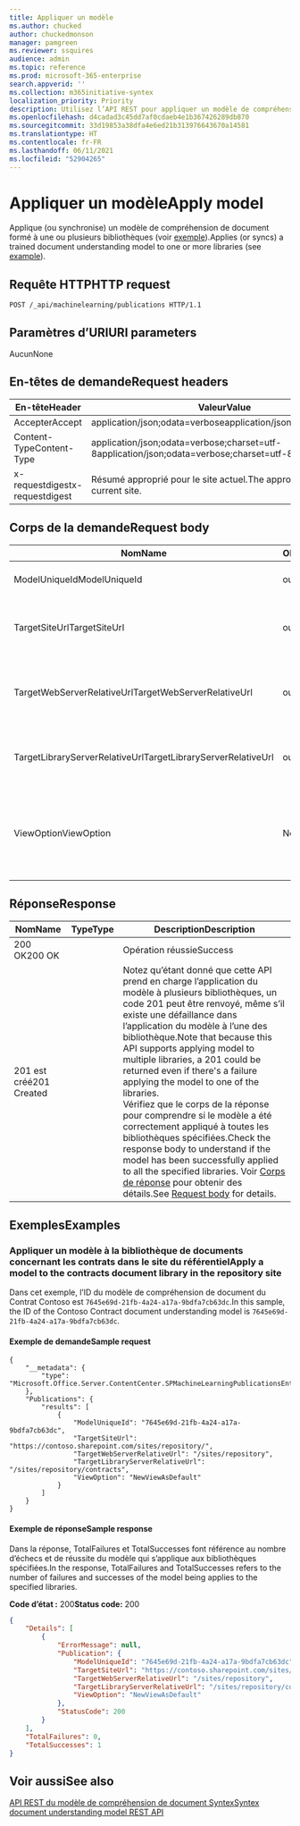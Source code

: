 ```yaml
---
title: Appliquer un modèle
ms.author: chucked
author: chuckedmonson
manager: pamgreen
ms.reviewer: ssquires
audience: admin
ms.topic: reference
ms.prod: microsoft-365-enterprise
search.appverid: ''
ms.collection: m365initiative-syntex
localization_priority: Priority
description: Utilisez l’API REST pour appliquer un modèle de compréhension de document à une ou plusieurs bibliothèques.
ms.openlocfilehash: d4cadad3c45dd7af0cdaeb4e1b367426289db870
ms.sourcegitcommit: 33d19853a38dfa4e6ed21b313976643670a14581
ms.translationtype: HT
ms.contentlocale: fr-FR
ms.lasthandoff: 06/11/2021
ms.locfileid: "52904265"
---
```

# <a name="apply-model"></a><span data-ttu-id="e1fd8-103">Appliquer un modèle</span><span class="sxs-lookup"><span data-stu-id="e1fd8-103">Apply model</span></span>

<span data-ttu-id="e1fd8-104">Applique (ou synchronise) un modèle de compréhension de document formé à une ou plusieurs bibliothèques (voir [exemple](rest-applymodel-method.md#examples)).</span><span class="sxs-lookup"><span data-stu-id="e1fd8-104">Applies (or syncs) a trained document understanding model to one or more libraries (see [example](rest-applymodel-method.md#examples)).</span></span>

## <a name="http-request"></a><span data-ttu-id="e1fd8-105">Requête HTTP</span><span class="sxs-lookup"><span data-stu-id="e1fd8-105">HTTP request</span></span>

```HTTP
POST /_api/machinelearning/publications HTTP/1.1
```

## <a name="uri-parameters"></a><span data-ttu-id="e1fd8-106">Paramètres d’URI</span><span class="sxs-lookup"><span data-stu-id="e1fd8-106">URI parameters</span></span>

<span data-ttu-id="e1fd8-107">Aucun</span><span class="sxs-lookup"><span data-stu-id="e1fd8-107">None</span></span>

## <a name="request-headers"></a><span data-ttu-id="e1fd8-108">En-têtes de demande</span><span class="sxs-lookup"><span data-stu-id="e1fd8-108">Request headers</span></span>

| <span data-ttu-id="e1fd8-109">En-tête</span><span class="sxs-lookup"><span data-stu-id="e1fd8-109">Header</span></span> | <span data-ttu-id="e1fd8-110">Valeur</span><span class="sxs-lookup"><span data-stu-id="e1fd8-110">Value</span></span> |
|--------|-------|
|<span data-ttu-id="e1fd8-111">Accepter</span><span class="sxs-lookup"><span data-stu-id="e1fd8-111">Accept</span></span>|<span data-ttu-id="e1fd8-112">application/json;odata=verbose</span><span class="sxs-lookup"><span data-stu-id="e1fd8-112">application/json;odata=verbose</span></span>|
|<span data-ttu-id="e1fd8-113">Content-Type</span><span class="sxs-lookup"><span data-stu-id="e1fd8-113">Content-Type</span></span>|<span data-ttu-id="e1fd8-114">application/json;odata=verbose;charset=utf-8</span><span class="sxs-lookup"><span data-stu-id="e1fd8-114">application/json;odata=verbose;charset=utf-8</span></span>|
|<span data-ttu-id="e1fd8-115">x-requestdigest</span><span class="sxs-lookup"><span data-stu-id="e1fd8-115">x-requestdigest</span></span>|<span data-ttu-id="e1fd8-116">Résumé approprié pour le site actuel.</span><span class="sxs-lookup"><span data-stu-id="e1fd8-116">The appropriate digest for current site.</span></span>|

## <a name="request-body"></a><span data-ttu-id="e1fd8-117">Corps de la demande</span><span class="sxs-lookup"><span data-stu-id="e1fd8-117">Request body</span></span>

| <span data-ttu-id="e1fd8-118">Nom</span><span class="sxs-lookup"><span data-stu-id="e1fd8-118">Name</span></span> | <span data-ttu-id="e1fd8-119">Obligatoire</span><span class="sxs-lookup"><span data-stu-id="e1fd8-119">Required</span></span> | <span data-ttu-id="e1fd8-120">Type</span><span class="sxs-lookup"><span data-stu-id="e1fd8-120">Type</span></span> | <span data-ttu-id="e1fd8-121">Description</span><span class="sxs-lookup"><span data-stu-id="e1fd8-121">Description</span></span> |
|--------|-------|--------|------------|
|<span data-ttu-id="e1fd8-122">ModelUniqueId</span><span class="sxs-lookup"><span data-stu-id="e1fd8-122">ModelUniqueId</span></span>|<span data-ttu-id="e1fd8-123">oui</span><span class="sxs-lookup"><span data-stu-id="e1fd8-123">yes</span></span>|<span data-ttu-id="e1fd8-124">chaîne</span><span class="sxs-lookup"><span data-stu-id="e1fd8-124">string</span></span>|<span data-ttu-id="e1fd8-125">L'ID unique du fichier modèle.</span><span class="sxs-lookup"><span data-stu-id="e1fd8-125">The unique ID of the model file.</span></span>|
<span data-ttu-id="e1fd8-126">TargetSiteUrl</span><span class="sxs-lookup"><span data-stu-id="e1fd8-126">TargetSiteUrl</span></span>|<span data-ttu-id="e1fd8-127">oui</span><span class="sxs-lookup"><span data-stu-id="e1fd8-127">yes</span></span>|<span data-ttu-id="e1fd8-128">chaîne</span><span class="sxs-lookup"><span data-stu-id="e1fd8-128">string</span></span>|<span data-ttu-id="e1fd8-129">L’URL complète du site cible de bibliothèque.</span><span class="sxs-lookup"><span data-stu-id="e1fd8-129">The full URL of the target library site.</span></span>|
<span data-ttu-id="e1fd8-130">TargetWebServerRelativeUrl</span><span class="sxs-lookup"><span data-stu-id="e1fd8-130">TargetWebServerRelativeUrl</span></span>|<span data-ttu-id="e1fd8-131">oui</span><span class="sxs-lookup"><span data-stu-id="e1fd8-131">yes</span></span>|<span data-ttu-id="e1fd8-132">chaîne</span><span class="sxs-lookup"><span data-stu-id="e1fd8-132">string</span></span>|<span data-ttu-id="e1fd8-133">L’URL du web relative au serveur pour la bibliothèque cible.</span><span class="sxs-lookup"><span data-stu-id="e1fd8-133">The server relative URL of the web for the target library.</span></span>|
<span data-ttu-id="e1fd8-134">TargetLibraryServerRelativeUrl</span><span class="sxs-lookup"><span data-stu-id="e1fd8-134">TargetLibraryServerRelativeUrl</span></span>|<span data-ttu-id="e1fd8-135">oui</span><span class="sxs-lookup"><span data-stu-id="e1fd8-135">yes</span></span>|<span data-ttu-id="e1fd8-136">chaîne</span><span class="sxs-lookup"><span data-stu-id="e1fd8-136">string</span></span>|<span data-ttu-id="e1fd8-137">L’URL relative au serveur pour la bibliothèque cible.</span><span class="sxs-lookup"><span data-stu-id="e1fd8-137">The server relative URL of the target library.</span></span>|
<span data-ttu-id="e1fd8-138">ViewOption</span><span class="sxs-lookup"><span data-stu-id="e1fd8-138">ViewOption</span></span>|<span data-ttu-id="e1fd8-139">Non</span><span class="sxs-lookup"><span data-stu-id="e1fd8-139">no</span></span>|<span data-ttu-id="e1fd8-140">string</span><span class="sxs-lookup"><span data-stu-id="e1fd8-140">string</span></span>|<span data-ttu-id="e1fd8-141">Spécifie s’il faut définir l’affichage du nouveau modèle comme bibliothèque par défaut.</span><span class="sxs-lookup"><span data-stu-id="e1fd8-141">Specifies whether to set new model view as the library default.</span></span>|

## <a name="response"></a><span data-ttu-id="e1fd8-142">Réponse</span><span class="sxs-lookup"><span data-stu-id="e1fd8-142">Response</span></span>

| <span data-ttu-id="e1fd8-143">Nom</span><span class="sxs-lookup"><span data-stu-id="e1fd8-143">Name</span></span>   | <span data-ttu-id="e1fd8-144">Type</span><span class="sxs-lookup"><span data-stu-id="e1fd8-144">Type</span></span>  | <span data-ttu-id="e1fd8-145">Description</span><span class="sxs-lookup"><span data-stu-id="e1fd8-145">Description</span></span>|
|--------|-------|------------|
|<span data-ttu-id="e1fd8-146">200 OK</span><span class="sxs-lookup"><span data-stu-id="e1fd8-146">200 OK</span></span>| |<span data-ttu-id="e1fd8-147">Opération réussie</span><span class="sxs-lookup"><span data-stu-id="e1fd8-147">Success</span></span>|
|<span data-ttu-id="e1fd8-148">201 est créé</span><span class="sxs-lookup"><span data-stu-id="e1fd8-148">201 Created</span></span>| |<span data-ttu-id="e1fd8-149">Notez qu’étant donné que cette API prend en charge l’application du modèle à plusieurs bibliothèques, un code 201 peut être renvoyé, même s’il existe une défaillance dans l’application du modèle à l’une des bibliothèque.</span><span class="sxs-lookup"><span data-stu-id="e1fd8-149">Note that because this API supports applying model to multiple libraries, a 201 could be returned even if there's a failure applying the model to one of the libraries.</span></span> <br><span data-ttu-id="e1fd8-150">Vérifiez que le corps de la réponse pour comprendre si le modèle a été correctement appliqué à toutes les bibliothèques spécifiées.</span><span class="sxs-lookup"><span data-stu-id="e1fd8-150">Check the response body to understand if the model has been successfully applied to all the specified libraries.</span></span> <span data-ttu-id="e1fd8-151">Voir [Corps de réponse](rest-applymodel-method.md#request-body) pour obtenir des détails.</span><span class="sxs-lookup"><span data-stu-id="e1fd8-151">See [Request body](rest-applymodel-method.md#request-body) for details.</span></span>|

## <a name="examples"></a><span data-ttu-id="e1fd8-152">Exemples</span><span class="sxs-lookup"><span data-stu-id="e1fd8-152">Examples</span></span>

### <a name="apply-a-model-to-the-contracts-document-library-in-the-repository-site"></a><span data-ttu-id="e1fd8-153">Appliquer un modèle à la bibliothèque de documents concernant les contrats dans le site du référentiel</span><span class="sxs-lookup"><span data-stu-id="e1fd8-153">Apply a model to the contracts document library in the repository site</span></span>

<span data-ttu-id="e1fd8-154">Dans cet exemple, l’ID du modèle de compréhension de document du Contrat Contoso est `7645e69d-21fb-4a24-a17a-9bdfa7cb63dc`.</span><span class="sxs-lookup"><span data-stu-id="e1fd8-154">In this sample, the ID of the Contoso Contract document understanding model is `7645e69d-21fb-4a24-a17a-9bdfa7cb63dc`.</span></span>

#### <a name="sample-request"></a><span data-ttu-id="e1fd8-155">Exemple de demande</span><span class="sxs-lookup"><span data-stu-id="e1fd8-155">Sample request</span></span>

```HTTP
{
    "__metadata": {
        "type": "Microsoft.Office.Server.ContentCenter.SPMachineLearningPublicationsEntityData"
    },
    "Publications": {
        "results": [
            {
                "ModelUniqueId": "7645e69d-21fb-4a24-a17a-9bdfa7cb63dc",
                "TargetSiteUrl": "https://contoso.sharepoint.com/sites/repository/",
                "TargetWebServerRelativeUrl": "/sites/repository",
                "TargetLibraryServerRelativeUrl": "/sites/repository/contracts",
                "ViewOption": "NewViewAsDefault"
            }
        ]
    }
}
```


#### <a name="sample-response"></a><span data-ttu-id="e1fd8-156">Exemple de réponse</span><span class="sxs-lookup"><span data-stu-id="e1fd8-156">Sample response</span></span>

<span data-ttu-id="e1fd8-157">Dans la réponse, TotalFailures et TotalSuccesses font référence au nombre d’échecs et de réussite du modèle qui s’applique aux bibliothèques spécifiées.</span><span class="sxs-lookup"><span data-stu-id="e1fd8-157">In the response, TotalFailures and TotalSuccesses refers to the number of failures and successes of the model being applies to the specified libraries.</span></span>

<span data-ttu-id="e1fd8-158">**Code d’état :** 200</span><span class="sxs-lookup"><span data-stu-id="e1fd8-158">**Status code:** 200</span></span>

```JSON
{
    "Details": [
        {
            "ErrorMessage": null,
            "Publication": {
                "ModelUniqueId": "7645e69d-21fb-4a24-a17a-9bdfa7cb63dc",
                "TargetSiteUrl": "https://contoso.sharepoint.com/sites/repository/",
                "TargetWebServerRelativeUrl": "/sites/repository",
                "TargetLibraryServerRelativeUrl": "/sites/repository/contracts",
                "ViewOption": "NewViewAsDefault"
            },
            "StatusCode": 200
        }
    ],
    "TotalFailures": 0,
    "TotalSuccesses": 1
}
```

## <a name="see-also"></a><span data-ttu-id="e1fd8-159">Voir aussi</span><span class="sxs-lookup"><span data-stu-id="e1fd8-159">See also</span></span>

[<span data-ttu-id="e1fd8-160">API REST du modèle de compréhension de document Syntex</span><span class="sxs-lookup"><span data-stu-id="e1fd8-160">Syntex document understanding model REST API</span></span>](syntex-model-rest-api.md)
